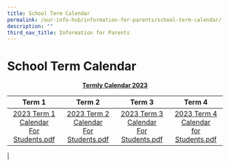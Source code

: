 ```yaml
---
title: School Term Calendar
permalink: /our-info-hub/information-for-parents/school-term-calendar/
description: ""
third_nav_title: Information for Parents
---
```

# School Term Calendar

<center><b><u>Termly Calendar 2023</u></b></center>

| Term 1 | Term 2 | Term 3 | Term 4 |
|:---:|:---:|:---:|:---:|
| [2023 Term 1 Calendar <br>For Students.pdf](/files/2023term1.pdf) | [2023 Term 2 Calendar <br>For Students.pdf](/files/2023term2.pdf) | [2023 Term 3 Calendar <br>For Students.pdf](/files/term%203%20calendar%202023%20for%20students.pdf) | [2023 Term 4 Calendar <br>for Students.pdf](/files/term%204%20calendar%202023%20for%20students.pdf) |
|